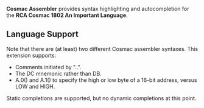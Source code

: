 
**Cosmac Assembler** provides syntax highlighting and autocompletion for the **RCA Cosmac 1802 An Important Language**.


## Language Support

Note that there are (at least) two different Cosmac assembler syntaxes. This extension supports:
- Comments initiated by "..".
- The DC mnemonic rather than DB.
- A.0() and A.1() to specify the high or low byte of a 16-bit address, versus LOW and HIGH.

Static completions are supported, but no dynamic completions at this point.
